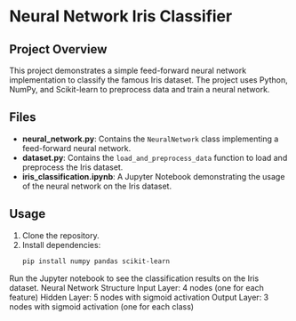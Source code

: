 # Neural Network Iris Classifier

## Project Overview
This project demonstrates a simple feed-forward neural network implementation to classify the famous Iris dataset. The project uses Python, NumPy, and Scikit-learn to preprocess data and train a neural network.

## Files
- **neural_network.py**: Contains the `NeuralNetwork` class implementing a feed-forward neural network.
- **dataset.py**: Contains the `load_and_preprocess_data` function to load and preprocess the Iris dataset.
- **iris_classification.ipynb**: A Jupyter Notebook demonstrating the usage of the neural network on the Iris dataset.

## Usage
1. Clone the repository.
2. Install dependencies:
   ```bash
   pip install numpy pandas scikit-learn

Run the Jupyter notebook to see the classification results on the Iris dataset.
Neural Network Structure
Input Layer: 4 nodes (one for each feature)
Hidden Layer: 5 nodes with sigmoid activation
Output Layer: 3 nodes with sigmoid activation (one for each class)
